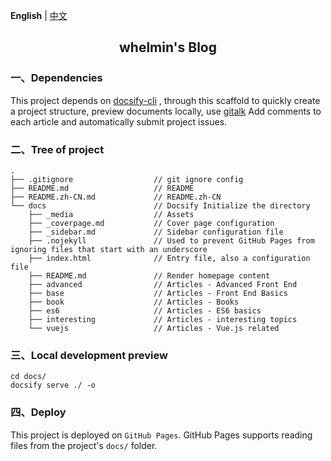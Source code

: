 **English** | [中文](./README.zh-CN.md)

<h2 align="center">whelmin's Blog</h2>

### 一、Dependencies

This project depends on [docsify-cli](https://www.npmjs.com/package/docsify-cli) , through this scaffold to quickly create a project structure, preview documents locally, use [gitalk](https://gitalk.github.io/) Add comments to each article and automatically submit project issues.

### 二、Tree of project

```
.
├── .gitignore                  // git ignore config
├── README.md                   // README
├── README.zh-CN.md             // README.zh-CN
└── docs                        // Docsify Initialize the directory
    ├── _media                  // Assets
    ├── _coverpage.md           // Cover page configuration
    ├── _sidebar.md             // Sidebar configuration file
    ├── .nojekyll               // Used to prevent GitHub Pages from ignoring files that start with an underscore
    ├── index.html              // Entry file, also a configuration file
    ├── README.md               // Render homepage content
    ├── advanced                // Articles - Advanced Front End
    ├── base                    // Articles - Front End Basics
    ├── book                    // Articles - Books
    ├── es6                     // Articles - ES6 basics
    ├── interesting             // Articles - interesting topics
    └── vuejs                   // Articles - Vue.js related

```

### 三、Local development preview

```
cd docs/
docsify serve ./ -o
```

### 四、Deploy

This project is deployed on `GitHub Pages`. GitHub Pages supports reading files from the project's `docs/` folder.
